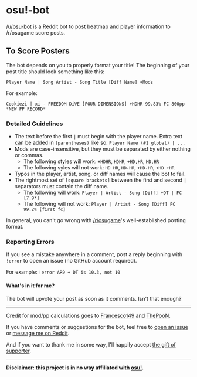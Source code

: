 # osu!-bot

[/u/osu-bot](https://reddit.com/u/osu-bot) is a Reddit bot to post beatmap and player information to /r/osugame score posts.

## To Score Posters

The bot depends on you to properly format your title! The beginning of your post title should look something like this:
```
Player Name | Song Artist - Song Title [Diff Name] +Mods
```

For example:

```
Cookiezi | xi - FREEDOM DiVE [FOUR DIMENSIONS] +HDHR 99.83% FC 800pp *NEW PP RECORD*
```

### Detailed Guidelines

* The text before the first `|` must begin with the player name. Extra text can be added in `(parentheses)` like so:
  ```Player Name (#1 global) | ...```
* Mods are case-insensitive, but they must be separated by either nothing or commas.
  * The following styles will work: `+HDHR`, `HDHR`, `+HD,HR`, `HD,HR`
  * The following syles will not work: `HD HR`, `HD-HR`, `+HD-HR`, `+HD +HR`
* Typos in the player, artist, song, or diff names will cause the bot to fail.
* The rightmost set of `[square brackets]` between the first and second `|` separators must contain the diff name.
  * The following will work: ```Player | Artist - Song [Diff] +DT | FC [7.9*]```
  * The following will not work: ```Player | Artist - Song [Diff] FC 99.2% [first fc]```

In general, you can't go wrong with [/r/osugame](https://reddit.com/r/osugame)'s well-established posting format.

### Reporting Errors

If you see a mistake anywhere in a comment, post a reply beginning with `!error` to open an issue (no GitHub account required).

For example: ```!error AR9 + DT is 10.3, not 10```

#### What's in it for me?

The bot will upvote your post as soon as it comments. Isn't that enough?

***

Credit for mod/pp calculations goes to [Francesco149](https://github.com/Francesco149/oppai) and [ThePooN](https://github.com/ThePooN/osu-ModPropertiesCalculator).

If you have comments or suggestions for the bot, feel free to [open an issue](https://github.com/christopher-dG/osu-bot/issues/new) or [message me on Reddit](https://www.reddit.com/message/compose/?to=PM_ME_DOG_PICS_PLS).

And if you want to thank me in some way, I'll happily accept [the gift of supporter](https://new.ppy.sh/u/3172543).

***

****Disclaimer: this project is in no way affiliated with [osu!](https://osu.ppy.sh).****
